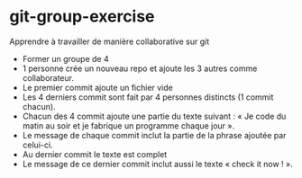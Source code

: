 # git-group-exercise
Apprendre à travailler de manière collaborative sur git

- Former un groupe de 4
- 1 personne crée un nouveau repo et ajoute les 3 autres comme collaborateur.
- Le premier commit ajoute un fichier vide
- Les 4 derniers commit sont fait par 4 personnes distincts (1 commit chacun). 
- Chacun des 4 commit ajoute une partie du texte suivant : « Je code du matin au soir et je fabrique un programme chaque jour ». 
- Le message de chaque commit inclut la partie de la phrase ajoutée par celui-ci.
- Au dernier commit le texte est complet
- Le message de ce dernier commit inclut aussi le texte « check it now ! ». 
